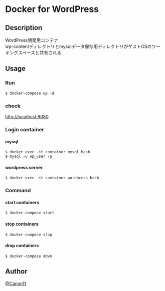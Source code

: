 # Docker for WordPress

## Description
WordPress開発用コンテナ  
wp-contentディレクトリとmysqlデータ保存用ディレクトリがゲストOSのワーキングスペースと共有される

## Usage
### Run

```$ docker-compose up -d```

### check

[http://localhost:8080](http://localhost:8080)

### Login container
#### mysql
```
$ docker exec -it container_mysql bash
$ mysql -u wp_user -p
```

#### wordpress server
```
$ docker exec -it container_wordpress bash
```

### Command
#### start containers
```
$ docker-compose start
```

#### stop containers
```
$ docker-compose stop
```

#### drop containers
```
$ docker-compose down
```

## Author
[@Canon11](https://github.com/Canon11/)
